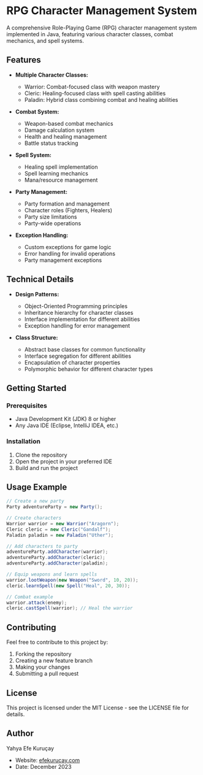 # RPG Character Management System

A comprehensive Role-Playing Game (RPG) character management system implemented in Java, featuring various character classes, combat mechanics, and spell systems.

## Features

- **Multiple Character Classes:**
  - Warrior: Combat-focused class with weapon mastery
  - Cleric: Healing-focused class with spell casting abilities
  - Paladin: Hybrid class combining combat and healing abilities

- **Combat System:**
  - Weapon-based combat mechanics
  - Damage calculation system
  - Health and healing management
  - Battle status tracking

- **Spell System:**
  - Healing spell implementation
  - Spell learning mechanics
  - Mana/resource management

- **Party Management:**
  - Party formation and management
  - Character roles (Fighters, Healers)
  - Party size limitations
  - Party-wide operations

- **Exception Handling:**
  - Custom exceptions for game logic
  - Error handling for invalid operations
  - Party management exceptions

## Technical Details

- **Design Patterns:**
  - Object-Oriented Programming principles
  - Inheritance hierarchy for character classes
  - Interface implementation for different abilities
  - Exception handling for error management

- **Class Structure:**
  - Abstract base classes for common functionality
  - Interface segregation for different abilities
  - Encapsulation of character properties
  - Polymorphic behavior for different character types

## Getting Started

### Prerequisites
- Java Development Kit (JDK) 8 or higher
- Any Java IDE (Eclipse, IntelliJ IDEA, etc.)

### Installation
1. Clone the repository
2. Open the project in your preferred IDE
3. Build and run the project

## Usage Example

```java
// Create a new party
Party adventureParty = new Party();

// Create characters
Warrior warrior = new Warrior("Aragorn");
Cleric cleric = new Cleric("Gandalf");
Paladin paladin = new Paladin("Uther");

// Add characters to party
adventureParty.addCharacter(warrior);
adventureParty.addCharacter(cleric);
adventureParty.addCharacter(paladin);

// Equip weapons and learn spells
warrior.lootWeapon(new Weapon("Sword", 10, 20));
cleric.learnSpell(new Spell("Heal", 20, 30));

// Combat example
warrior.attack(enemy);
cleric.castSpell(warrior); // Heal the warrior
```

## Contributing

Feel free to contribute to this project by:
1. Forking the repository
2. Creating a new feature branch
3. Making your changes
4. Submitting a pull request

## License

This project is licensed under the MIT License - see the LICENSE file for details.

## Author

Yahya Efe Kuruçay
- Website: [efekurucay.com](https://efekurucay.com)
- Date: December 2023
